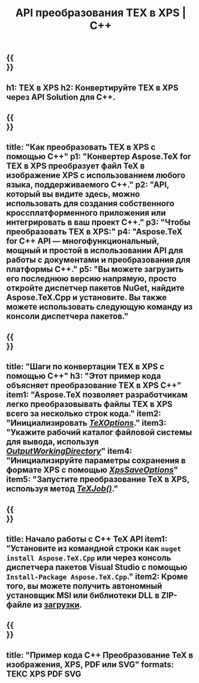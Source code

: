 ﻿---
translation: true
template: /_templates/_conversion-child-cpp.md
title: API преобразования TEX в XPS | С++
description: Функциональность преобразования TeX в XPS. Интегрируйте эту локальную библиотеку C++ в свой проект или используйте кроссплатформенные приложения для преобразования TeX в XPS.
keywords: tex в xps api cpp, tex2xps интегрирует c++
url: /cpp/conversion/tex-to-xps/
family: tex
platformtag: cpp
feature: conversion
informat: TEX
outformat: XPS
otherformats: BMP PNG JPEG TIFF SVG PDF
---

{{<section banner>}}
---
h1: TEX в XPS
h2: Конвертируйте TEX в XPS через API Solution для C++.
---

{{<section overview>}}
---
title: "Как преобразовать TEX в XPS с помощью C++"
p1: "Конвертер Aspose.TeX for TEX в XPS преобразует файл TeX в изображение XPS с использованием любого языка, поддерживаемого C++."
p2: "API, который вы видите здесь, можно использовать для создания собственного кроссплатформенного приложения или интегрировать в ваш проект C++."
p3: "Чтобы преобразовать TEX в XPS:"
p4: "Aspose.TeX for C++ API — многофункциональный, мощный и простой в использовании API для работы с документами и преобразования для платформы C++."
p5: "Вы можете загрузить его последнюю версию напрямую, просто откройте диспетчер пакетов NuGet, найдите Aspose.TeX.Cpp и установите. Вы также можете использовать следующую команду из консоли диспетчера пакетов."
---

{{<section feature1>}}
---
title: "Шаги по конвертации TEX в XPS с помощью C++"
h3: "Этот пример кода объясняет преобразование TEX в XPS C++"
item1: "Aspose.TeX позволяет разработчикам легко преобразовывать файлы TEX в XPS всего за несколько строк кода."
item2: "Инициализировать [*TeXOptions*](https://reference.aspose.com/tex/cpp/class/aspose.te_x.te_x_options)."
item3: "Укажите рабочий каталог файловой системы для вывода, используя [*OutputWorkingDirectory*](https://reference.aspose.com/tex/cpp/class/aspose.te_x.te_x_options#aa4f4ea6dab7db5ba1b40800495f16f63)"
item4: "Инициализируйте параметры сохранения в формате XPS с помощью [*XpsSaveOptions*](https://reference.aspose.com/tex/cpp/class/aspose.te_x.presentation.image.xps_save_options)"
item5: "Запустите преобразование TeX в XPS, используя метод [*TeXJob()*](https://reference.aspose.com/tex/cpp/class/aspose.te_x.te_x_job)."
---

{{<section feature2>}}
---
title: Начало работы с C++ TeX API
item1: "Установите из командной строки как ```nuget install Aspose.TeX.Cpp``` или через консоль диспетчера пакетов Visual Studio с помощью ```Install-Package Aspose.TeX.Cpp```."
item2: Кроме того, вы можете получить автономный установщик MSI или библиотеки DLL в ZIP-файле из [загрузки](https://downloads.aspose.com/tex/cpp).
---

{{<section widget>}}
---
title: "Пример кода C++ Преобразование TeX в изображения, XPS, PDF или SVG"
formats: ТЕКС XPS PDF SVG
---